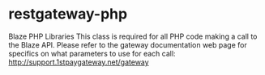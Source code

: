 # restgateway-php
Blaze PHP Libraries
This class is required for all PHP code making a call to the Blaze API. 
Please refer to the gateway documentation web page for specifics on what parameters to use for each call: http://support.1stpaygateway.net/gateway
